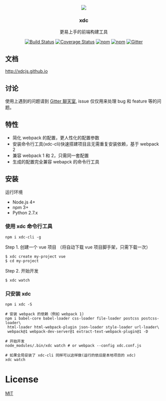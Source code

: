 <p align="center"><a href="http://elemefe.github.io/xdc/" target="_blank"><img src="https://cdn.rawgit.com/ElemeFE/xdc/master/example/landingpage/src/assets/logo.svg"></a></p>
<h3 align="center">xdc</h3>
<p align="center">
  更易上手的前端构建工具
</p>

<p align="center">
<a target="_blank" href="https://travis-ci.org/ElemeFE/xdc"><img src="https://travis-ci.org/ElemeFE/xdc.svg?branch=master" alt="Build Status"></a>
<a target="_blank" href='https://coveralls.io/github/ElemeFE/xdc?branch=master'><img src='https://coveralls.io/repos/github/ElemeFE/xdc/badge.svg?branch=master' alt='Coverage Status' /></a>
<a target="_blank" href="https://www.npmjs.com/package/xdc"><img src="https://img.shields.io/npm/dm/xdc.svg?maxAge=2592000" alt="npm"></a>
<a target="_blank" href="https://www.npmjs.com/package/xdc"><img src="https://img.shields.io/npm/v/xdc.svg?maxAge=6000" alt="npm"></a>
<a target="_blank" href="https://gitter.im/QingWei-Li/xdc?utm_source=share-link&utm_medium=link&utm_campaign=share-link"><img src="https://img.shields.io/gitter/room/QingWei-Li/xdc.svg?maxAge=2592000" alt="Gitter"></a>
</p>

## 文档
http://xdcjs.github.io

## 讨论
使用上遇到的问题请到 [Gitter 聊天室](https://gitter.im/QingWei-Li/xdc?utm_source=share-link&utm_medium=link&utm_campaign=share-link), issue 仅仅用来处理 bug 和 feature 等的问题。

## 特性
- 简化 webpack 的配置，更人性化的配置参数
- 安装命令行工具(xdc-cli)快速搭建项目且无需重复安装依赖，基于 webpack 2
- 兼容 webpack 1 和 2，只需同一套配置
- 生成的配置完全兼容 webapck 的命令行工具

## 安装

运行环境
- Node.js 4+
- npm 3+
- Python 2.7.x


### 使用 xdc 命令行工具
```shell
npm i xdc-cli -g
```

Step 1. 创建一个 vue 项目 （将自动下载 vue 项目脚手架，只需下载一次）
```shell
$ xdc create my-project vue
$ cd my-project
```

Step 2. 开始开发
```shell
$ xdc watch
```

### 只安装 xdc
```shell
npm i xdc -S

# 安装 webpack 的依赖（例如 webpack 1)
npm i babel-core babel-loader css-loader file-loader postcss postcss-loader\
 html-loader html-webpack-plugin json-loader style-loader url-loader\
 webpack@1 webpack-dev-server@1 extract-text-webpack-plugin@1 -D

# 开始开发
node_modules/.bin/xdc watch # or webpack --config xdc.conf.js

# 如果全局安装了 xdc-cli 同样可以这样做(运行的依旧是本地项目的 xdc)
xdc watch
```

# License
[MIT](https://github.com/ElemeFE/xdc/LICENSE)
